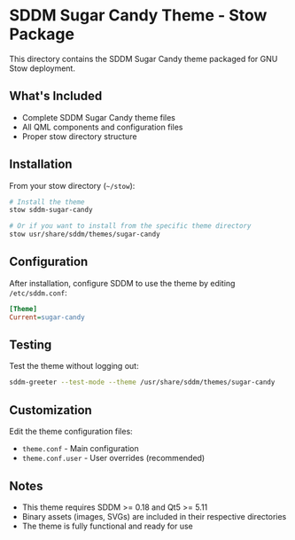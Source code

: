 # SDDM Sugar Candy Theme - Stow Package

This directory contains the SDDM Sugar Candy theme packaged for GNU Stow deployment.

## What's Included

- Complete SDDM Sugar Candy theme files
- All QML components and configuration files
- Proper stow directory structure

## Installation

From your stow directory (`~/stow`):

```bash
# Install the theme
stow sddm-sugar-candy

# Or if you want to install from the specific theme directory
stow usr/share/sddm/themes/sugar-candy
```

## Configuration

After installation, configure SDDM to use the theme by editing `/etc/sddm.conf`:

```ini
[Theme]
Current=sugar-candy
```

## Testing

Test the theme without logging out:

```bash
sddm-greeter --test-mode --theme /usr/share/sddm/themes/sugar-candy
```

## Customization

Edit the theme configuration files:
- `theme.conf` - Main configuration
- `theme.conf.user` - User overrides (recommended)

## Notes

- This theme requires SDDM >= 0.18 and Qt5 >= 5.11
- Binary assets (images, SVGs) are included in their respective directories
- The theme is fully functional and ready for use
